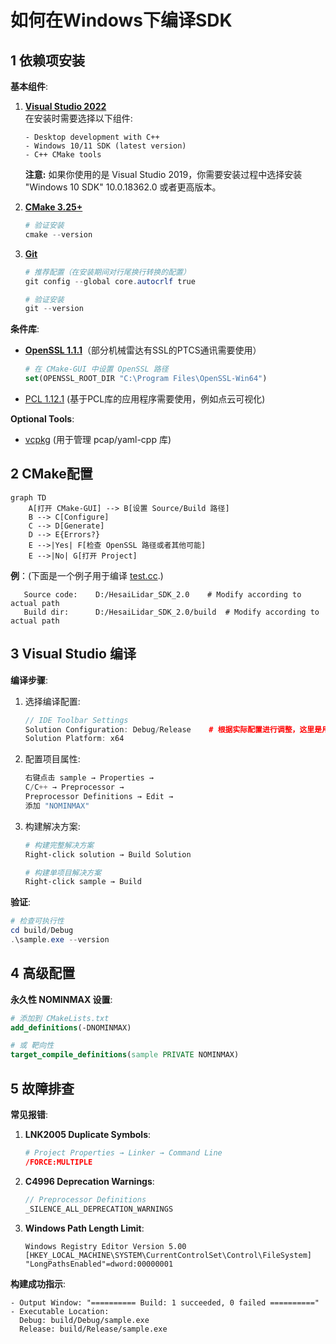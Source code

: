 # 如何在Windows下编译SDK

## 1 依赖项安装

**基本组件**:
1. **[Visual Studio 2022](https://visualstudio.microsoft.com/downloads/)**  
   在安装时需要选择以下组件:
   ```plaintext
   - Desktop development with C++
   - Windows 10/11 SDK (latest version)
   - C++ CMake tools
   ```

    **注意:** 如果你使用的是 Visual Studio 2019，你需要安装过程中选择安装 "Windows 10 SDK" 10.0.18362.0 或者更高版本。

2. **[CMake 3.25+](https://cmake.org/download/)**
   ```powershell
   # 验证安装
   cmake --version
   ```

3. **[Git](https://git-scm.com/)**  
    ```powershell
   # 推荐配置（在安装期间对行尾换行转换的配置）
   git config --global core.autocrlf true
   ```
   ```powershell
   # 验证安装
   git --version
   ```



**条件库**:
   - **[OpenSSL 1.1.1](https://slproweb.com/products/Win32OpenSSL.html)**（部分机械雷达有SSL的PTCS通讯需要使用）
      ```cmake
      # 在 CMake-GUI 中设置 OpenSSL 路径
      set(OPENSSL_ROOT_DIR "C:\Program Files\OpenSSL-Win64") 
      ```
   
   - [PCL 1.12.1](https://github.com/PointCloudLibrary/pcl/releases) (基于PCL库的应用程序需要使用，例如点云可视化)

**Optional Tools**:  
   - [vcpkg](https://github.com/microsoft/vcpkg) (用于管理 pcap/yaml-cpp 库)


## 2 CMake配置
```mermaid
graph TD
    A[打开 CMake-GUI] --> B[设置 Source/Build 路径]
    B --> C[Configure]
    C --> D[Generate]
    D --> E{Errors?}
    E -->|Yes| F[检查 OpenSSL 路径或者其他可能]
    E -->|No| G[打开 Project]
```
**例**：(下面是一个例子用于编译 [test.cc](..\test\test.cc).)
```plaintext
   Source code:    D:/HesaiLidar_SDK_2.0	# Modify according to actual path
   Build dir:      D:/HesaiLidar_SDK_2.0/build	# Modify according to actual path
   ```
## 3 Visual Studio 编译
**编译步骤**:
1. 选择编译配置:
   ```cpp
   // IDE Toolbar Settings
   Solution Configuration: Debug/Release	# 根据实际配置进行调整，这里是用 Debug 配置
   Solution Platform: x64
   ```

2. 配置项目属性:
   ```powershell
   右键点击 sample → Properties → 
   C/C++ → Preprocessor → 
   Preprocessor Definitions → Edit →
   添加 "NOMINMAX"
   ```

3. 构建解决方案:
   ```bash
   # 构建完整解决方案
   Right-click solution → Build Solution

   # 构建单项目解决方案
   Right-click sample → Build
   ```

**验证**:
```powershell
# 检查可执行性
cd build/Debug
.\sample.exe --version
```

## 4 高级配置
**永久性 NOMINMAX 设置**:
```cmake
# 添加到 CMakeLists.txt
add_definitions(-DNOMINMAX)

# 或 靶向性
target_compile_definitions(sample PRIVATE NOMINMAX)
```

## 5 故障排查
**常见报错**:
1. **LNK2005 Duplicate Symbols**:
   ```cmake
   # Project Properties → Linker → Command Line
   /FORCE:MULTIPLE
   ```

2. **C4996 Deprecation Warnings**:
   ```cpp
   // Preprocessor Definitions
   _SILENCE_ALL_DEPRECATION_WARNINGS
   ```

3. **Windows Path Length Limit**:
   ```reg
   Windows Registry Editor Version 5.00
   [HKEY_LOCAL_MACHINE\SYSTEM\CurrentControlSet\Control\FileSystem]
   "LongPathsEnabled"=dword:00000001
   ```

**构建成功指示**:
```log
- Output Window: "========== Build: 1 succeeded, 0 failed =========="
- Executable Location: 
  Debug: build/Debug/sample.exe
  Release: build/Release/sample.exe
```